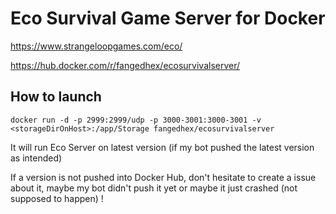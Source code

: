 # Eco Survival Game Server for Docker

https://www.strangeloopgames.com/eco/

https://hub.docker.com/r/fangedhex/ecosurvivalserver/

## How to launch

```
docker run -d -p 2999:2999/udp -p 3000-3001:3000-3001 -v <storageDirOnHost>:/app/Storage fangedhex/ecosurvivalserver
```
It will run Eco Server on latest version (if my bot pushed the latest version as intended)

If a version is not pushed into Docker Hub, don't hesitate to create a issue about it, maybe my bot didn't push it yet or maybe it just crashed (not supposed to happen) !
